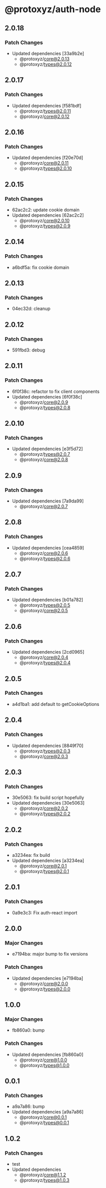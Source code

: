 # @protoxyz/auth-node

## 2.0.18

### Patch Changes

- Updated dependencies [33a9b2e]
  - @protoxyz/core@2.0.13
  - @protoxyz/types@2.0.12

## 2.0.17

### Patch Changes

- Updated dependencies [f581bdf]
  - @protoxyz/types@2.0.11
  - @protoxyz/core@2.0.12

## 2.0.16

### Patch Changes

- Updated dependencies [f20e70d]
  - @protoxyz/core@2.0.11
  - @protoxyz/types@2.0.10

## 2.0.15

### Patch Changes

- 62ac2c2: update cookie domain
- Updated dependencies [62ac2c2]
  - @protoxyz/core@2.0.10
  - @protoxyz/types@2.0.9

## 2.0.14

### Patch Changes

- a6bdf5a: fix cookie domain

## 2.0.13

### Patch Changes

- 04ec32d: cleanup

## 2.0.12

### Patch Changes

- 591fbd3: debug

## 2.0.11

### Patch Changes

- 6f0f38c: refactor to fix client components
- Updated dependencies [6f0f38c]
  - @protoxyz/core@2.0.9
  - @protoxyz/types@2.0.8

## 2.0.10

### Patch Changes

- Updated dependencies [e3f5d72]
  - @protoxyz/types@2.0.7
  - @protoxyz/core@2.0.8

## 2.0.9

### Patch Changes

- Updated dependencies [7a9da99]
  - @protoxyz/core@2.0.7

## 2.0.8

### Patch Changes

- Updated dependencies [cea4859]
  - @protoxyz/core@2.0.6
  - @protoxyz/types@2.0.6

## 2.0.7

### Patch Changes

- Updated dependencies [b01a782]
  - @protoxyz/types@2.0.5
  - @protoxyz/core@2.0.5

## 2.0.6

### Patch Changes

- Updated dependencies [2cd0965]
  - @protoxyz/core@2.0.4
  - @protoxyz/types@2.0.4

## 2.0.5

### Patch Changes

- a4d1ba1: add default to getCookieOptions

## 2.0.4

### Patch Changes

- Updated dependencies [8849f70]
  - @protoxyz/types@2.0.3
  - @protoxyz/core@2.0.3

## 2.0.3

### Patch Changes

- 30e5063: fix build script hopefully
- Updated dependencies [30e5063]
  - @protoxyz/core@2.0.2
  - @protoxyz/types@2.0.2

## 2.0.2

### Patch Changes

- a3234ea: fix build
- Updated dependencies [a3234ea]
  - @protoxyz/core@2.0.1
  - @protoxyz/types@2.0.1

## 2.0.1

### Patch Changes

- 0a9e3c3: Fix auth-react import

## 2.0.0

### Major Changes

- e7194ba: major bump to fix versions

### Patch Changes

- Updated dependencies [e7194ba]
  - @protoxyz/core@2.0.0
  - @protoxyz/types@2.0.0

## 1.0.0

### Major Changes

- fb860a0: bump

### Patch Changes

- Updated dependencies [fb860a0]
  - @protoxyz/core@1.0.0
  - @protoxyz/types@1.0.0

## 0.0.1

### Patch Changes

- a9a7a86: bump
- Updated dependencies [a9a7a86]
  - @protoxyz/core@0.0.1
  - @protoxyz/types@0.0.1

## 1.0.2

### Patch Changes

- test
- Updated dependencies
  - @protoxyz/core@1.1.2
  - @protoxyz/types@1.0.3
